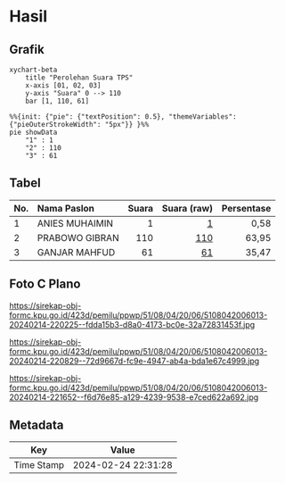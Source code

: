 # Hasil

## Grafik

```mermaid
xychart-beta
    title "Perolehan Suara TPS"
    x-axis [01, 02, 03]
    y-axis "Suara" 0 --> 110
    bar [1, 110, 61]
```

```mermaid
%%{init: {"pie": {"textPosition": 0.5}, "themeVariables": {"pieOuterStrokeWidth": "5px"}} }%%
pie showData
    "1" : 1
    "2" : 110
    "3" : 61
```

## Tabel

| No. | Nama Paslon    | Suara | Suara (raw) | Persentase |
|:--- |:-------------- | -----:| -----------:| ----------:|
| 1   | ANIES MUHAIMIN | 1     | [1][p-1]    | 0,58       |
| 2   | PRABOWO GIBRAN | 110   | [110][p-2]  | 63,95      |
| 3   | GANJAR MAHFUD  | 61    | [61][p-3]   | 35,47      |


[p-1]: https://github.com/gigit-pemilu/pemilu-2024-51-bali/blob/main/pilpres/hitung-suara/sub/51-bali/sub/08-buleleng/sub/04-banjar/sub/2006-munduk/sub/013-tps/sub/paslon-1.txt
[p-2]: https://github.com/gigit-pemilu/pemilu-2024-51-bali/blob/main/pilpres/hitung-suara/sub/51-bali/sub/08-buleleng/sub/04-banjar/sub/2006-munduk/sub/013-tps/sub/paslon-2.txt
[p-3]: https://github.com/gigit-pemilu/pemilu-2024-51-bali/blob/main/pilpres/hitung-suara/sub/51-bali/sub/08-buleleng/sub/04-banjar/sub/2006-munduk/sub/013-tps/sub/paslon-3.txt

## Foto C Plano

https://sirekap-obj-formc.kpu.go.id/423d/pemilu/ppwp/51/08/04/20/06/5108042006013-20240214-220225--fdda15b3-d8a0-4173-bc0e-32a72831453f.jpg

https://sirekap-obj-formc.kpu.go.id/423d/pemilu/ppwp/51/08/04/20/06/5108042006013-20240214-220829--72d9667d-fc9e-4947-ab4a-bda1e67c4999.jpg

https://sirekap-obj-formc.kpu.go.id/423d/pemilu/ppwp/51/08/04/20/06/5108042006013-20240214-221652--f6d76e85-a129-4239-9538-e7ced622a692.jpg


## Metadata

| Key        | Value               |
| ---------- | ------------------- |
| Time Stamp | 2024-02-24 22:31:28 |



